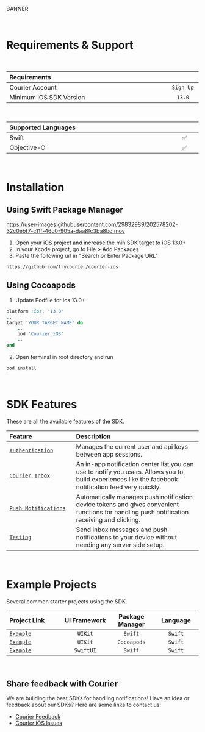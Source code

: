 BANNER

&emsp;

# Requirements & Support

&emsp;

<table>
    <thead>
        <tr>
            <th width="880px" align="left">Requirements</th>
            <th width="120px" align="center"></th>
        </tr>
    </thead>
    <tbody>
        <tr width="600px">
            <td align="left">Courier Account</td>
            <td align="center">
                <a href="https://app.courier.com/channels/courier">
                    <code>Sign Up</code>
                </a>
            </td>
        </tr>
        <tr width="600px">
            <td align="left">Minimum iOS SDK Version</td>
            <td align="center">
                <code>13.0</code>
            </td>
        </tr>
    </tbody>
</table>

&emsp;

<table>
    <thead>
        <tr>
            <th width="880px" align="left">Supported Languages</th>
            <th width="120px" align="center"></th>
        </tr>
    </thead>
    <tbody>
        <tr width="600px">
            <td align="left">Swift</td>
            <td align="center">✅</td>
        </tr>
        <tr width="600px">
            <td align="left">Objective-C</td>
            <td align="center">✅</td>
        </tr>
    </tbody>
</table>

&emsp;

# Installation

## Using Swift Package Manager

https://user-images.githubusercontent.com/29832989/202578202-32c0ebf7-c11f-46c0-905a-daa8fc3ba8bd.mov

1. Open your iOS project and increase the min SDK target to iOS 13.0+
2. In your Xcode project, go to File > Add Packages
3. Paste the following url in "Search or Enter Package URL"

```
https://github.com/trycourier/courier-ios
```

## Using Cocoapods
1. Update Podfile for ios 13.0+
```ruby
platform :ios, '13.0'
..
target 'YOUR_TARGET_NAME' do
    ..
    pod 'Courier_iOS'
    ..
end
```
2. Open terminal in root directory and run
```sh
pod install
```
&emsp;

# SDK Features

These are all the available features of the SDK.

<table>
    <thead>
        <tr>
            <th width="250px" align="left">Feature</th>
            <th width="750px" align="left">Description</th>
        </tr>
    </thead>
    <tbody>
        <tr width="600px">
            <td align="left">
                <a href="https://github.com/trycourier/courier-ios/blob/feature/inbox-docs/Docs/Authentication.md">
                    <code>Authentication</code>
                </a>
            </td>
            <td align="left">
                Manages the current user and api keys between app sessions.
            </td>
        </tr>
        <tr width="600px">
            <td align="left">
                <a href="https://github.com/trycourier/courier-ios/blob/feature/inbox-docs/Docs/Inbox.md">
                    <code>Courier Inbox</code>
                </a>
            </td>
            <td align="left">
                An in-app notification center list you can use to notify you users. Allows you to build experiences like the facebook notification feed very quickly.
            </td>
        </tr>
        <tr width="600px">
            <td align="left">
                <a href="https://github.com/trycourier/courier-ios/blob/feature/inbox-docs/Docs/PushNotifications.md">
                    <code>Push Notifications</code>
                </a>
            </td>
            <td align="left">
                Automatically manages push notification device tokens and gives convenient functions for handling push notification receiving and clicking.
            </td>
        </tr>
        <tr width="600px">
            <td align="left">
                <a href="https://github.com/trycourier/courier-ios/blob/feature/inbox-docs/Docs/Testing.md">
                    <code>Testing</code>
                </a>
            </td>
            <td align="left">
                Send inbox messages and push notifications to your device without needing any server side setup.
            </td>
        </tr>
    </tbody>
</table>

&emsp;

# Example Projects

Several common starter projects using the SDK.

<table>
    <thead>
        <tr>
            <th width="400px" align="left">Project Link</th>
            <th width="200px" align="center">UI Framework</th>
            <th width="200px" align="center">Package Manager</th>
            <th width="200px" align="center">Language</th>
        </tr>
    </thead>
    <tbody>
        <tr width="600px">
            <td align="left">
                <a href="https://github.com/trycourier/courier-ios/tree/feature/inbox-docs/Example">
                    <code>Example</code>
                </a>
            </td>
            <td align="center"><code>UIKit</code></td>
            <td align="center"><code>Swift</code></td>
            <td align="center"><code>Swift</code></td>
        </tr>
        <tr width="600px">
            <td align="left">
                <a href="https://github.com/trycourier/courier-ios/tree/feature/inbox-docs/Pod-Example">
                    <code>Example</code>
                </a>
            </td>
            <td align="center"><code>UIKit</code></td>
            <td align="center"><code>Cocoapods</code></td>
            <td align="center"><code>Swift</code></td>
        </tr>
        <tr width="600px">
            <td align="left">
                <a href="https://github.com/trycourier/courier-ios/tree/feature/inbox-docs/Pod-Example">
                    <code>Example</code>
                </a>
            </td>
            <td align="center"><code>SwiftUI</code></td>
            <td align="center"><code>Swift</code></td>
            <td align="center"><code>Swift</code></td>
        </tr>
    </tbody>
</table>

&emsp;

## **Share feedback with Courier**

We are building the best SDKs for handling notifications! Have an idea or feedback about our SDKs? Here are some links to contact us:

- [Courier Feedback](https://feedback.courier.com/)
- [Courier iOS Issues](https://github.com/trycourier/courier-ios/issues)
